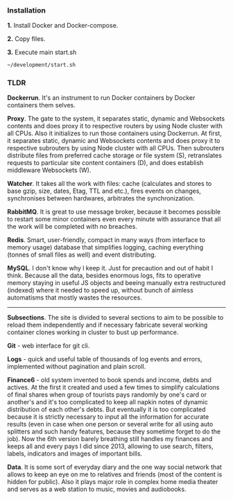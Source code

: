 ### Installation

**1.** Install Docker and Docker-compose.

**2.** Copy files.

**3.** Execute main start.sh
```bash
~/development/start.sh
```


### TLDR

**Dockerrun**. It's an instrument to run Docker containers by Docker containers them selves.

**Proxy**. The gate to the system, it separates static, dynamic and Websockets contents and does proxy it to respective routers by using Node cluster with all CPUs. Also it initializes to run those containers using Dockerrun. At first, it separates static, dynamic and Websockets contents and does proxy it to respective subrouters by using Node cluster with all CPUs. Then subrouters distribute files from preferred cache storage or file system (S), retranslates requests to particular site content containers (D), and does establish middleware Websockets (W).

**Watcher**. It takes all the work with files: cache (calculates and stores to base gzip, size, dates, Etag, TTL and etc.), fires events on changes, synchronises between hardwares, arbitrates the synchronization.

**RabbitMQ**. It is great to use message broker, because it becomes possible to restart some minor containers even every minute with assurance that all the work will be completed with no breaches.

**Redis**. Smart, user-friendly, compact in many ways (from interface to memory usage) database that simplifies logging, caching everything (tonnes of small files as well) and event distributing.

**MySQL**. I don't know why l keep it. Just for precaution and out of habit I think. Because all the data, besides enormous logs, fits to operative memory staying in useful JS objects and beeing manually extra restructured (indexed) where it needed to speed up, without bunch of aimless automatisms that mostly wastes the resources.

___

**Subsections**. The site is divided to several sections to aim to be possible to reload them independently and if necessary fabricate several working container clones working in cluster to bust up performance.

**Git** - web interface for git cli.

**Logs** - quick and useful table of thousands of log events and errors, implemented without pagination and plain scroll.

**Finance6** - old system invented to book spends and income, debts and actives. At the first it created and used a few times to simplify calculations of final shares when group of tourists pays randomly by one's card or another's and it's too complicated to keep all napkin notes of dynamic distribution of each other's debts. But eventually it is too complicated because it is strictly necessary to input all the information for accurate results (even in case when one person or several write for all using auto splitters and such handy features, because they sometime forget to do the job). Now the 6th version barely breathing still handles my finances and keeps all and every pays I did since 2013, allowing to use search, filters, labels, indicators and images of important bills.

**Data**. It is some sort of everyday diary and the one way social network that allows to keep an eye on me to relatives and friends (most of the content is hidden for public). Also it plays major role in complex home media theater and serves as a web station to music, movies and audiobooks.